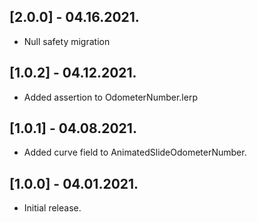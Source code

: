 ## [2.0.0] - 04.16.2021.

* Null safety migration

## [1.0.2] - 04.12.2021.

* Added assertion to OdometerNumber.lerp

## [1.0.1] - 04.08.2021.

* Added curve field to AnimatedSlideOdometerNumber.

## [1.0.0] - 04.01.2021.

* Initial release.
